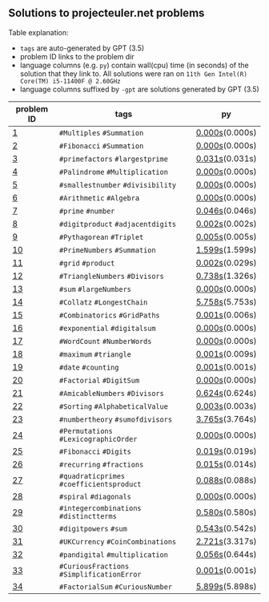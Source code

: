 
## Solutions to projecteuler.net problems



Table explanation:
- `tags` are auto-generated by GPT (3.5)
- problem ID links to the problem dir
- language columns (e.g. `py`) contain wall(cpu) time (in seconds) of the
  solution that they link to. All solutions were ran on
  `11th Gen Intel(R) Core(TM) i5-11400F @ 2.60GHz` 
- language columns suffixed by `-gpt` are solutions generated by GPT (3.5)



| problem ID | tags  |   py   |
|------------|-------|--------|
[1](problems/problem_001)| `#Multiples` `#Summation` |[0.000s](problems/problem_001/solution.py)(0.000s)
 [2](problems/problem_002)| `#Fibonacci` `#Summation` |[0.000s](problems/problem_002/solution.py)(0.000s)
 [3](problems/problem_003)| `#primefactors` `#largestprime` |[0.031s](problems/problem_003/solution.py)(0.031s)
 [4](problems/problem_004)| `#Palindrome` `#Multiplication` |[0.000s](problems/problem_004/solution.py)(0.000s)
 [5](problems/problem_005)| `#smallestnumber` `#divisibility` |[0.000s](problems/problem_005/solution.py)(0.000s)
 [6](problems/problem_006)| `#Arithmetic` `#Algebra` |[0.000s](problems/problem_006/solution.py)(0.000s)
 [7](problems/problem_007)| `#prime` `#number` |[0.046s](problems/problem_007/solution.py)(0.046s)
 [8](problems/problem_008)| `#digitproduct` `#adjacentdigits` |[0.002s](problems/problem_008/solution.py)(0.002s)
 [9](problems/problem_009)| `#Pythagorean` `#Triplet` |[0.005s](problems/problem_009/solution.py)(0.005s)
 [10](problems/problem_010)| `#PrimeNumbers` `#Summation` |[1.599s](problems/problem_010/solution.py)(1.599s)
 [11](problems/problem_011)| `#grid` `#product` |[0.002s](problems/problem_011/solution.py)(0.029s)
 [12](problems/problem_012)| `#TriangleNumbers` `#Divisors` |[0.738s](problems/problem_012/solution.py)(1.326s)
 [13](problems/problem_013)| `#sum` `#largeNumbers` |[0.000s](problems/problem_013/solution.py)(0.000s)
 [14](problems/problem_014)| `#Collatz` `#LongestChain` |[5.758s](problems/problem_014/solution.py)(5.753s)
 [15](problems/problem_015)| `#Combinatorics` `#GridPaths` |[0.001s](problems/problem_015/solution.py)(0.006s)
 [16](problems/problem_016)| `#exponential` `#digitalsum` |[0.000s](problems/problem_016/solution.py)(0.000s)
 [17](problems/problem_017)| `#WordCount` `#NumberWords` |[0.000s](problems/problem_017/solution.py)(0.000s)
 [18](problems/problem_018)| `#maximum` `#triangle` |[0.001s](problems/problem_018/solution.py)(0.009s)
 [19](problems/problem_019)| `#date` `#counting` |[0.001s](problems/problem_019/solution.py)(0.001s)
 [20](problems/problem_020)| `#Factorial` `#DigitSum` |[0.000s](problems/problem_020/solution.py)(0.000s)
 [21](problems/problem_021)| `#AmicableNumbers` `#Divisors` |[0.624s](problems/problem_021/solution.py)(0.624s)
 [22](problems/problem_022)| `#Sorting` `#AlphabeticalValue` |[0.003s](problems/problem_022/solution.py)(0.003s)
 [23](problems/problem_023)| `#numbertheory` `#sumofdivisors` |[3.765s](problems/problem_023/solution.py)(3.764s)
 [24](problems/problem_024)| `#Permutations` `#LexicographicOrder` |[0.000s](problems/problem_024/solution.py)(0.000s)
 [25](problems/problem_025)| `#Fibonacci` `#Digits` |[0.019s](problems/problem_025/solution.py)(0.019s)
 [26](problems/problem_026)| `#recurring` `#fractions` |[0.015s](problems/problem_026/solution.py)(0.014s)
 [27](problems/problem_027)| `#quadraticprimes` `#coefficientsproduct` |[0.088s](problems/problem_027/solution.py)(0.088s)
 [28](problems/problem_028)| `#spiral` `#diagonals` |[0.000s](problems/problem_028/solution.py)(0.000s)
 [29](problems/problem_029)| `#integercombinations` `#distinctterms` |[0.580s](problems/problem_029/solution.py)(0.580s)
 [30](problems/problem_030)| `#digitpowers` `#sum` |[0.543s](problems/problem_030/solution.py)(0.542s)
 [31](problems/problem_031)| `#UKCurrency` `#CoinCombinations` |[2.721s](problems/problem_031/solution.py)(3.317s)
 [32](problems/problem_032)| `#pandigital` `#multiplication` |[0.056s](problems/problem_032/solution.py)(0.644s)
 [33](problems/problem_033)| `#CuriousFractions` `#SimplificationError` |[0.001s](problems/problem_033/solution.py)(0.001s)
 [34](problems/problem_034)| `#FactorialSum` `#CuriousNumber` |[5.899s](problems/problem_034/solution.py)(5.898s)
 
